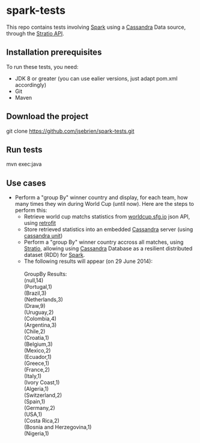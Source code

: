 spark-tests
===============

This repo contains tests involving [Spark](http://spark.apache.org/) using a [Cassandra](http://cassandra.apache.org/) Data source, through the [Stratio API](http://www.openstratio.org/).

Installation prerequisites
-------

To run these tests, you need:
- JDK 8 or greater (you can use ealier versions, just adapt pom.xml accordingly)
- Git
- Maven

Download the project
-------

git clone https://github.com/jsebrien/spark-tests.git

Run tests
-------

mvn exec:java

Use cases
-------

- Perform a "group By" winner country and display, for each team, how many times they win during World Cup (until now).
Here are the steps to perform this:
  + Retrieve world cup matchs statistics from [worldcup.sfg.io](http://worldcup.sfg.io/) json API, using [retrofit](http://square.github.io/retrofit/)
  + Store retrieved statistics into an embedded [Cassandra](http://cassandra.apache.org/) server (using [cassandra unit](https://github.com/jsevellec/cassandra-unit))
  + Perform a "group By" winner country accross all matches, using [Stratio](http://www.openstratio.org/), allowing using [Cassandra](http://cassandra.apache.org/) Database as a resilient distributed dataset (RDD) for [Spark](http://spark.apache.org/).
  + The following results will appear (on 29 June 2014):<br/><br/>
GroupBy Results:<br/>
(null,14)<br/>
(Portugal,1)<br/>
(Brazil,3)<br/>
(Netherlands,3)<br/>
(Draw,9)<br/>
(Uruguay,2)<br/>
(Colombia,4)<br/>
(Argentina,3)<br/>
(Chile,2)<br/>
(Croatia,1)<br/>
(Belgium,3)<br/>
(Mexico,2)<br/>
(Ecuador,1)<br/>
(Greece,1)<br/>
(France,2)<br/>
(Italy,1)<br/>
(Ivory Coast,1)<br/>
(Algeria,1)<br/>
(Switzerland,2)<br/>
(Spain,1)<br/>
(Germany,2)<br/>
(USA,1)<br/>
(Costa Rica,2)<br/>
(Bosnia and Herzegovina,1)<br/>
(Nigeria,1)<br/>
